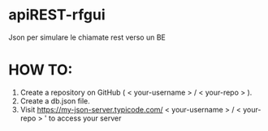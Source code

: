 # apiREST-rfgui
Json per simulare le chiamate rest verso un BE

# HOW TO:

  1.  Create a repository on GitHub ( < your-username > / < your-repo > ).
  2.  Create a db.json file.
  3.  Visit https://my-json-server.typicode.com/ < your-username > / < your-repo > ' to access your server
